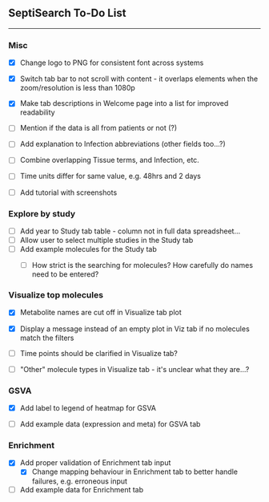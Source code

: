 ## SeptiSearch To-Do List

***

### Misc

- [x] Change logo to PNG for consistent font across systems
- [x] Switch tab bar to not scroll with content - it overlaps elements when the zoom/resolution is less than 1080p
- [x] Make tab descriptions in Welcome page into a list for improved readability
- [ ] Mention if the data is all from patients or not (?)
- [ ] Add explanation to Infection abbreviations (other fields too...?)
- [ ] Combine overlapping Tissue terms, and Infection, etc.
- [ ] Time units differ for same value, e.g. 48hrs and 2 days
- [ ] Add tutorial with screenshots


### Explore by study

- [ ] Add year to Study tab table - column not in full data spreadsheet...
- [ ] Allow user to select multiple studies in the Study tab
- [ ] Add example molecules for the Study tab
  - [ ] How strict is the searching for molecules? How carefully do names need to be entered?


### Visualize top molecules

- [x] Metabolite names are cut off in Visualize tab plot
- [x] Display a message instead of an empty plot in Viz tab if no molecules match the filters
- [ ] Time points should be clarified in Visualize tab?
- [ ] "Other" molecule types in Visualize tab - it's unclear what they are...?


### GSVA

- [x] Add label to legend of heatmap for GSVA
- [ ] Add example data (expression and meta) for GSVA tab


### Enrichment

- [x] Add proper validation of Enrichment tab input
  - [x] Change mapping behaviour in Enrichment tab to better handle failures, e.g. erroneous input
- [ ] Add example data for Enrichment tab
